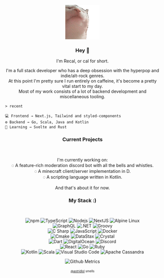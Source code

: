 <p align="center">
<img src="catjam.gif"/>
</p>

<h3 align="center"><b>Hey 👋</b></h3>
<p align="center">I'm Recal, or cal for short.</p>
<p align="center">
I'm a full stack developer who has a deep obsession with the hyperpop and indie/alt-rock genres.<br/>
At this point I'm pretty sure I run entirely on caffeine, it's become a pretty vital start to my day.<br/>
Most of my work consists of a lot of backend development and miscellaneous tooling.<br/>
</p>

```
> recent

💻 Frontend → Next.js, Tailwind and styled-components
⚙️ Backend → Go, Scala, Java and Kotlin
🌱 Learning → Svelte and Rust
```

<h3 align="center">Current Projects</h3><br/>
<p align="center">
I'm currently working on:<br/>
◌ A feature-rich moderation discord bot with all the bells and whistles.<br/>
◌ A minecraft client/server implementation in D.<br/>
◌ A scripting language written in Kotlin.<br/><br/>
And that's about it for now.
</p>

<h3 align="center">My Stack :)</h3><br/>
<p align="center">
  
<img alt="npm" src="https://img.shields.io/badge/-NPM-CB3837?style=for-the-badge&logo=npm&logoColor=white" />
<img alt="TypeScript" src="https://img.shields.io/badge/-TypeScript-007ACC?style=for-the-badge&logo=typescript&logoColor=white" />
<img alt="Nodejs" src="https://img.shields.io/badge/-Node.js-43853d?style=for-the-badge&logo=node.js&logoColor=white" />
<img alt="NextJS" src="https://img.shields.io/badge/-Next.js-000000?style=for-the-badge&logo=next.js&logoColor=white" />
<img alt="Alpine Linux" src="https://img.shields.io/badge/-Alpine-0D597F?style=for-the-badge&logo=alpine linux&logoColor=white" />

<br/>
<img alt="GraphQL" src="https://img.shields.io/badge/-GraphQL-E10098?style=for-the-badge&logo=graphql&logoColor=white" />
<img alt=".NET" src="https://img.shields.io/badge/-.NET-512BD4?style=for-the-badge&logo=.net&logoColor=white" />
<img alt="Groovy" src="https://img.shields.io/badge/-Groovy-4298B8?style=for-the-badge&logo=apache groovy&logoColor=white" />
<br/>
<img alt="C Sharp" src="https://img.shields.io/badge/-CSharp-239120?style=for-the-badge&logo=c&logoColor=white" />
<img alt="JavaScript" src="https://img.shields.io/badge/-JavaScript-F7DF1E?style=for-the-badge&logo=javascript&logoColor=black" />
<img alt="Docker" src="https://img.shields.io/badge/-Docker-384d54?style=for-the-badge&logo=Docker&logoColor=white" />
<br/>
<img alt="Cmake" src="https://img.shields.io/badge/-CMake-864f8c?style=for-the-badge&logo=cmake&logoColor=white" />
<img alt="DataStax" src="https://img.shields.io/badge/-DataStax-3a3a42?style=for-the-badge&logo=datastax&logoColor=white" />
<img alt="Crystal" src="https://img.shields.io/badge/-Crystal-000000?style=for-the-badge&logo=crystal&logoColor=white" />
<br/>
<img alt="Dart" src="https://img.shields.io/badge/-Dart-8175c2?style=for-the-badge&logo=dart&logoColor=white" />
<img alt="DigitalOcean" src="https://img.shields.io/badge/-DigitalOcean-0080FF?style=for-the-badge&logo=digitalocean&logoColor=white" />
<img alt="Discord" src="https://img.shields.io/badge/-Discord-5865f2?style=for-the-badge&logo=discord&logoColor=white" />
<br/>
<img alt="React" src="https://img.shields.io/badge/-React-61DAFB?style=for-the-badge&logo=react&logoColor=black" />
<img alt="Go" src="https://img.shields.io/badge/-Go-00ADD8?style=for-the-badge&logo=go&logoColor=white" />
<img alt="Ruby" src="https://img.shields.io/badge/-Ruby-CC342D?style=for-the-badge&logo=ruby&logoColor=white" />
<br/>
<img alt="Kotlin" src="https://img.shields.io/badge/-Kotlin-7f52ff?style=for-the-badge&logo=kotlin&logoColor=white" />
<img alt="Scala" src="https://img.shields.io/badge/-Scala-DC322F?style=for-the-badge&logo=scala&logoColor=white" />
<img alt="Visual Studio Code" src="https://img.shields.io/badge/-Visual Studio Code-007ACC?style=for-the-badge&logo=visual studio code&logoColor=white" />
<img alt="Apache Cassandra" src="https://img.shields.io/badge/-Cassandra-1287B1?style=for-the-badge&logo=apache cassandra&logoColor=white" />
</p>

<p align="center">
  <img alt="Github Metrics" src="https://metrics.lecoq.io/recal"/>
</p>
<p align="center">
  <sub><sup><a href="https://github.com/astridlol">@astridlol</a> smells</sup></sub>
</p>
<br/><br/>

